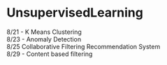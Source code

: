 # UnsupervisedLearning
8/21 - K Means Clustering
<br>
8/23 - Anomaly Detection
<br>
8/25 Collaborative Filtering Recommendation System
<br>
8/29 - Content based filtering


